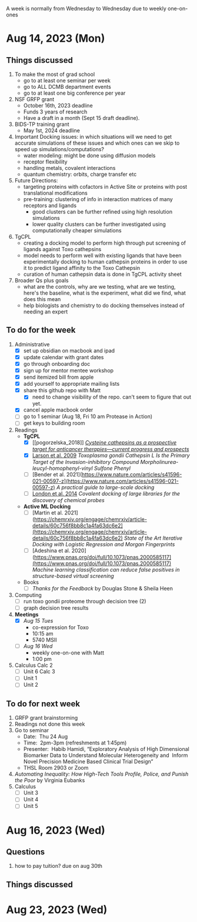 A week is normally from Wednesday to Wednesday due to weekly one-on-ones
# Aug 14, 2023 (Mon)

## Things discussed 
1. To make the most of grad school
	- go to at least one seminar per week
	- go to ALL DCMB department events
	- go to at least one big conference per year 
2. NSF GRFP grant
	-  October 16th, 2023 deadline
	- Funds 3 years of research
	- Have a draft in a month (Sept 15 draft deadline).
3. BIDS-TP training grant
	- May 1st, 2024 deadline
4. Important Docking issues: in which situations will we need to get accurate simulations of these issues and which ones can we skip to speed up simulations/computations?
	- water modeling: might be done using diffusion models
	- receptor flexibility
	- handling metals, covalent interactions
	- quantum chemistry: orbits, charge transfer etc 
5. Future Directions:
	- targeting proteins with cofactors in Active Site or proteins with post translational modifications 
	- pre-training: clustering of info in interaction matrices of many receptors and ligands 
		- good clusters can be further refined using high resolution simulations 
		- lower quality clusters can be further investigated using computationally cheaper simulations
6. TgCPL 
	- creating a docking model to perform high through put screening of ligands against Toxo cathepsins 
	- model needs to perform well with existing ligands that have been experimentally docking to human cathepsin proteins in order to use it to predict ligand affinity to the Toxo Cathepsin 
	- curation of human cathepsin data is done in TgCPL activity sheet
7. Broader Qs plus goals
	- what are the controls, why are we testing, what are we testing, here's the baseline, what is the experiment, what did we find, what does this mean 
	- help biologists and chemistry to do docking themselves instead of needing an expert
	
## To do for the week
1. Administrative
	- [x] set up obsidian on macbook and ipad
	- [x] update calendar with grant dates
	- [x] go through onboarding doc 
	- [x] sign up for mentor mentee workshop 
	- [x] send itemized bill from apple
	- [x] add yourself to appropriate mailing lists
	- [x] share this github repo with Matt 
		- [x] need to change visibility of the repo. can't seem to figure that out yet.
	- [x] cancel apple macbook order
	- [ ] go to 1 seminar (Aug 18, Fri 10 am Protease in Action)
	- [ ] get keys to building room
	
2. Readings
	- **TgCPL**
		- [x] [[pogorzelska_2018]] 
			[*Cysteine cathepsins as a prospective target for anticancer therapies—current progress and prospects*](https://pubmed.ncbi.nlm.nih.gov/29870804/)
		- [x] [Larson et al. 2009](https://www.jbc.org/article/S0021-9258(20)38515-X/fulltext)
			*Toxoplasma gondii Cathepsin L Is the Primary Target of the Invasion-inhibitory Compound Morpholinurea-leucyl-homophenyl-vinyl Sulfone Phenyl*
		- [ ] [Bender et al. 2021](https://www.nature.com/articles/s41596-021-00597-z](https://www.nature.com/articles/s41596-021-00597-z)
			*A practical guide to large-scale docking*
		- [ ] [London et al. 2014](https://pubmed.ncbi.nlm.nih.gov/25344815/)
			*Covalent docking of large libraries for the discovery of chemical probes*
	- **Active ML Docking** 
		- [ ] [Martin et al. 2021](https://chemrxiv.org/engage/chemrxiv/article-details/60c756f8bb8c1a4fa63dc6e2](https://chemrxiv.org/engage/chemrxiv/article-details/60c756f8bb8c1a4fa63dc6e2) 
			*State of the Art Iterative Docking with Logistic Regression and Morgan Fingerprints*
		- [ ] [Adeshina et al. 2020](https://www.pnas.org/doi/full/10.1073/pnas.2000585117](https://www.pnas.org/doi/full/10.1073/pnas.2000585117) 
			*Machine learning classification can reduce false positives in structure-based virtual screening*
	- Books
		- [ ] *Thanks for the Feedback* by Douglas Stone & Sheila Heen 
	
3. Computing 
	 - [ ] run toxo gondii proteome through decision tree (2)
	 - [ ] graph decision tree results

4. **Meetings**
	- [x] *Aug 15 Tues*
		- co-expression for Toxo 
		- 10:15 am
		- 5740 MSII 
	- [ ] *Aug 16 Wed*
		- weekly one-on-one with Matt
		- 1:00 pm 
5. Calculus 
	Calc 2
	- [ ] Unit 6
	Calc 3 
	- [ ] Unit 1
	- [ ] Unit 2
	
## To do for next week
1. GRFP grant brainstorming
2. Readings not done this week 
3. Go to seminar
	- Date:  Thu 24 Aug
	- Time:  2pm-3pm (refreshments at 1:45pm)
	- Presenter:  Habib Hamidi, “Exploratory Analysis of High Dimensional Biomarker Data to Understand Molecular Heterogeneity and  Inform Novel Precision Medicine Based Clinical Trial Design”
	- THSL Room 2903 or Zoom 
4. *Automating Inequality: How High-Tech Tools Profile, Police, and Punish the Poor* by Virginia Eubanks
5. Calculus 
	- [ ] Unit 3
	- [ ] Unit 4
	- [ ] Unit 5

# Aug 16, 2023 (Wed)

## Questions
1. how to pay tuition? due on aug 30th 
## Things discussed 


# Aug 23, 2023 (Wed)
